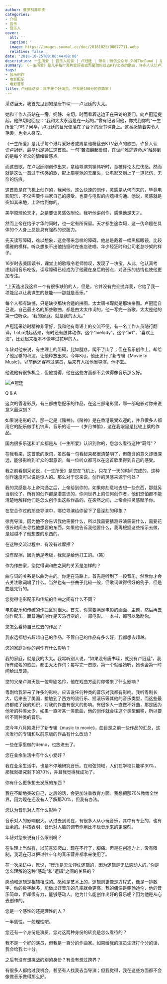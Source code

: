 ```yaml
---
author: 谱罗科菲耶夫
categories:
- 介绍
- 音乐
- 音乐人
cover:
  alt: ''
  caption: ''
  image: https://images.soomal.cc/doc/20181025/00077711.webp
  relative: false
date: '2018-10-25T09:00:44+08:00'
description: 一生所爱 | 音乐人访谈 | 卢冠廷 | 源自：微信公众号-外滩TheBund | 版权：转载 |  平均/总评分：09.33/28
summary: 《一生所爱》是几乎每个港片爱好者或周星驰粉丝去KTV必点的歌曲，许多人认识卢冠廷，最早也是通过这首歌。一句“苦海翻起爱恨，在世间难逃避命运”触碰到的是每个听众的情绪敏感点。而这首歌，在卢冠廷刚创作出来，拿给导演刘镇伟听时，竟被评论太过伤感……
tags:
- 音乐创作
- 电影配乐
- 电影音乐
title: 卢冠廷访谈：我不是个好演员，但我是100分的作曲家！
---
```


采访当天，我首先见到的是唐书琛――卢冠廷的太太。

她和工作人员站在一旁，娴静、亲切，时而看着这边正在采访的我们。向卢冠廷提起，他热切地回应：“我和太太永远是在一起的。”曾有记者问他，你找到你的“一生所爱”了吗？问毕，卢冠廷的目光便落在了台下的唐书琛身上。这番感情着实令人艳羡，也令人感叹。

《一生所爱》是几乎每个港片爱好者或周星驰粉丝去KTV必点的歌曲，许多人认识卢冠廷，最早也是通过这首歌。一句“苦海翻起爱恨，在世间难逃避命运”触碰到的是每个听众的情绪敏感点。

而这首歌，在卢冠廷刚创作出来，拿给导演刘镇伟听时，竟被评论太过伤感。然而就是这么一首过于伤感的歌，配上周星驰的无厘头，让电影又刻上了一道悲伤、无奈的伤痕。

这首歌是在飞机上创作的，我问他，这么快速的创作，灵感是从何而来的，毕竟电影配乐，不仅需要作曲家自己的感受，也要与电影的内蕴相沟通。他说，灵感就是突如其来地，上帝给到你的。

美学原理论天才，总是要谈灵感依附论。我听他讲创作，感觉他是天才。

然而上帝在给予才华的同时，也一定有所保留。天才都生途坎坷，这一伪命题在具体的个人身上总是具有强烈的说服力。

先天读写障碍，难以想象，这会带来怎样的障碍。他总是戴着一幅黑框眼镜，比较儒雅的模样。听众想象不出他拮据时在夜店驻唱、年少轻狂时和公司老总吵架的样子。

16岁时去美国读书，课堂上的歌喉令老师惊叹，发现了一块宝。从此，他认真考虑起用音乐吃饭，读写障碍已经成为了他藏在身后的弱点，对音乐的热情也使他更加专注。

“上天造出我这样一个有很多缺陷的人，但是，它并没有完全抛弃我，它给了我一项能足以让我谋生的技能――那就是音乐。”

每个人都有缺憾，只是缺少那块合适的拼图，太太唐书琛就是那块拼图。卢冠廷自己说，自己最出名的那些歌曲，都是由太太作词的，他一写完一首歌，太太是他的第一位听众。“我的家庭，就是我的太太。”

卢冠廷采访时精神非常好，我和他有粤语上的交流不便，有一名工作人员随行翻译，LoLo讲起话来，有时还有肢体动作，这个“melody”，这个“art”，“喜欢上海”，比划起来根本不像年过花甲的人。

年龄对他来说，有生理上的阻碍，比如腿疼，爬不了山了；但在音乐创作上，却给了他足够的积淀，让他释放出来。今年8月，他还发行了新专辑《Movie to Music》。以前他还客串过演员，后来有人找他当导演，他不去。

他说他有很多机会，但他觉得，他在这些方面都不会做得像音乐那么好。

![卢冠廷](https://images.soomal.cc/doc/20181025/00077711.webp)





Q & A

这次的香港影展，有三部由您配乐的作品，在这三部电影里，哪一部电影对你来说意义最深刻？
 
如果说电影的话，那一定是《赌神》。《赌神》是在香港最受欢迎的，并且很多人都用它的配乐做手机铃声。音乐的话――《岁月神偷》，这在我眼里是比较上乘的作品。

国内很多乐迷和听众都是从《一生所爱》认识到你的，您怎么看待这种“羁绊”？
 
在我看来，这首歌的歌词，虽然每一句看起来都很清楚明了，但蕴含的意义却很深远，能够影响到听众的潜意识，每一位听众都可以在这首歌里得到自己的感受。

我之前看到采访说，《一生所爱》是您在飞机上，只花了一天的时间完成的。这种创作速度可以说是惊人的。那么对于您来说，创作的灵感来源于何处？

我的灵感是与上帝沟通之后，上帝给到你的。如果你刻意地去想一些东西，那就另当别论了。所有的创作都是潜意识的，你问世界上的任何创作者，他们恐怕都不能清楚地解释他们是怎么创作出这些作品的。在突然之间，上帝会把灵感赋予你。

在您合作过的那些导演中，哪位导演给你留下了最深刻的印象？

徐克导演。因为他不会告诉我他需要什么，所以我需要猜测导演需要什么，需要花很长时间去寻找他想要的东西。如果他告诉我他要什么，我再根据这些指示去做，是超越不了他想要的东西的。

在这种交流过程中，有没有过摩擦？

没有摩擦，因为他是老板，我就是给他打工的。（笑）

作为作曲家，您觉得词和曲之间的关系是怎样的？
 
曲与词的关系是以曲为主的。你走在马路上，首先是听到了一段音乐，然后你才会去关注歌词唱了什么。当然也有一些曲子比较一般，但歌词做得很好的例子，但是曲是先行的。

您觉得电影配乐和传统的作曲之间有什么不同？

电影配乐和传统的作曲区别很大。首先，你需要满足电影的画面、主题，然后再去创作配乐。而普通的创作是天马行空的，一部电影、一本书，都可以激励你。

您怎么看待自己过去的作品？

我永远都想去超越自己的作品，不管自己的作品有多么好，我都想去超越。

您的家庭对你的创作有什么影响？

我的家庭，就是我的太太。我常听别人说，“如果没有唐书琛，就没有卢冠廷”，我所有成名的歌曲，都由太太作词；每写完一首歌，第一个就给她听，她也会第一时间给出反馈。

您的父亲卢海天是一位粤剧名伶，他在戏曲方面对你带来了什么影响？

粤剧给我带来了许多的影响。应该说任何种类的音乐对我都有影响。我听粤剧长大，后来去了美国，接触到了西方的流行乐、摇滚乐等其他的音乐类型，而这些最终都成了我的知识，对我的作曲有很大的影响。有很多人一直做不好曲，那是因为他听的种类太少。如果一直听某一类歌曲，他的创作就会往这个类型偏移，所以要听不同种类的音乐。

您今年八月刚发行了新专辑《music to movie》，曲目是之前一些作品的汇总，这次发行的专辑和以前原版的作品有什么改动？

一些在家里做的demo，也放进去了。

您在业余生活中有什么小爱好？

我在业余生活中，也是不停地研究音乐。在和弦领域，人们在学校只能学30%，那我就研究剩下的70%，并且我觉得我成功了。

你有什么更多想去发展的东西？

我在不断地突破自己，之后的话，会更加注重教育方面。我想把那70%教给全世界，因为现在还没有人了解那70%，但我有办法。

您认为音乐对人有什么影响？

音乐对人的影响很大。从过去到现在，有很多人从小玩音乐，其中有专业的，也有业余的。科技表明，音乐对人脑的调节作用比不玩音乐来的更深刻。

年龄对您来说有什么限制吗？

在生理上当然有，以前喜欢爬山，现在不行了，脚痛。但是在创造力上，没有限制，我现在可以把过往十年的音乐营养都拿来使用了。

在一次采访中，您说，“音乐是无法仰仗逻辑的，因为逻辑是无法感动人的。”你是怎么理解的这种“感动”和“逻辑”之间的关系的？

感动和逻辑是相辅相成的。感动是艺术上的，逻辑则更像是方程式，像是一排数字，你的数字越多，能做出好音乐的几率就会更高。我的偶像是鲍勃迪伦，他的音乐简单，但却很有力，能够感动人。他为什么能创作出好的音乐呢？因为他是从心去创作的。

您是一个感性的还是理性的人？

一半感性，一般理性吧。

您还有一个身份是演员，您对这两种身份的转变是怎么看待的？

我不是一个好的演员，但我是一百分的作曲家。如果给我的演员生涯打个分的话，我会给我七十分。

之后有没有想挑战的别的身份？有没有想过跨界？

有很多人都给过我机会，甚至有人找我去当导演；但我觉得，我在这些方面都不会像做音乐做得那么好。